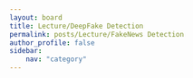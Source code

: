 ```yaml
---
layout: board
title: Lecture/DeepFake Detection
permalink: posts/Lecture/FakeNews Detection
author_profile: false
sidebar:
    nav: "category"
---
```

